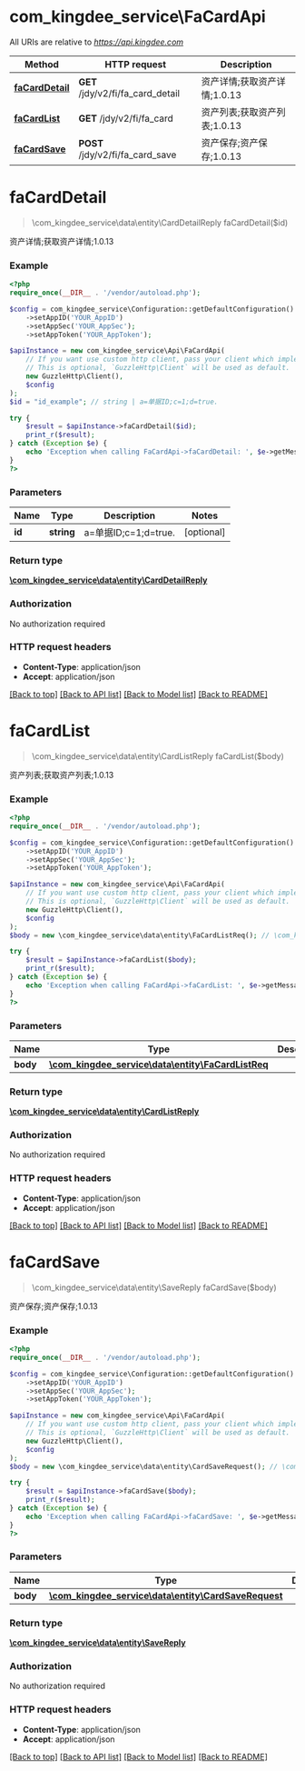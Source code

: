 # com_kingdee_service\FaCardApi

All URIs are relative to *https://api.kingdee.com*

Method | HTTP request | Description
------------- | ------------- | -------------
[**faCardDetail**](FaCardApi.md#faCardDetail) | **GET** /jdy/v2/fi/fa_card_detail | 资产详情;获取资产详情;1.0.13
[**faCardList**](FaCardApi.md#faCardList) | **GET** /jdy/v2/fi/fa_card | 资产列表;获取资产列表;1.0.13
[**faCardSave**](FaCardApi.md#faCardSave) | **POST** /jdy/v2/fi/fa_card_save | 资产保存;资产保存;1.0.13


# **faCardDetail**
> \com_kingdee_service\data\entity\CardDetailReply faCardDetail($id)

资产详情;获取资产详情;1.0.13

### Example
```php
<?php
require_once(__DIR__ . '/vendor/autoload.php');

$config = com_kingdee_service\Configuration::getDefaultConfiguration()
    ->setAppID('YOUR_AppID')
    ->setAppSec('YOUR_AppSec');
    ->setAppToken('YOUR_AppToken');

$apiInstance = new com_kingdee_service\Api\FaCardApi(
    // If you want use custom http client, pass your client which implements `GuzzleHttp\ClientInterface`.
    // This is optional, `GuzzleHttp\Client` will be used as default.
    new GuzzleHttp\Client(),
    $config
);
$id = "id_example"; // string | a=单据ID;c=1;d=true.

try {
    $result = $apiInstance->faCardDetail($id);
    print_r($result);
} catch (Exception $e) {
    echo 'Exception when calling FaCardApi->faCardDetail: ', $e->getMessage(), PHP_EOL;
}
?>
```

### Parameters

Name | Type | Description  | Notes
------------- | ------------- | ------------- | -------------
 **id** | **string**| a&#x3D;单据ID;c&#x3D;1;d&#x3D;true. | [optional]

### Return type

[**\com_kingdee_service\data\entity\CardDetailReply**](../Model/CardDetailReply.md)

### Authorization

No authorization required

### HTTP request headers

 - **Content-Type**: application/json
 - **Accept**: application/json

[[Back to top]](#) [[Back to API list]](../../README.md#documentation-for-api-endpoints) [[Back to Model list]](../../README.md#documentation-for-models) [[Back to README]](../../README.md)

# **faCardList**
> \com_kingdee_service\data\entity\CardListReply faCardList($body)

资产列表;获取资产列表;1.0.13

### Example
```php
<?php
require_once(__DIR__ . '/vendor/autoload.php');

$config = com_kingdee_service\Configuration::getDefaultConfiguration()
    ->setAppID('YOUR_AppID')
    ->setAppSec('YOUR_AppSec');
    ->setAppToken('YOUR_AppToken');

$apiInstance = new com_kingdee_service\Api\FaCardApi(
    // If you want use custom http client, pass your client which implements `GuzzleHttp\ClientInterface`.
    // This is optional, `GuzzleHttp\Client` will be used as default.
    new GuzzleHttp\Client(),
    $config
);
$body = new \com_kingdee_service\data\entity\FaCardListReq(); // \com_kingdee_service\data\entity\FaCardListReq | 

try {
    $result = $apiInstance->faCardList($body);
    print_r($result);
} catch (Exception $e) {
    echo 'Exception when calling FaCardApi->faCardList: ', $e->getMessage(), PHP_EOL;
}
?>
```

### Parameters

Name | Type | Description  | Notes
------------- | ------------- | ------------- | -------------
 **body** | [**\com_kingdee_service\data\entity\FaCardListReq**](../Model/FaCardListReq.md)|  | [optional]

### Return type

[**\com_kingdee_service\data\entity\CardListReply**](../Model/CardListReply.md)

### Authorization

No authorization required

### HTTP request headers

 - **Content-Type**: application/json
 - **Accept**: application/json

[[Back to top]](#) [[Back to API list]](../../README.md#documentation-for-api-endpoints) [[Back to Model list]](../../README.md#documentation-for-models) [[Back to README]](../../README.md)

# **faCardSave**
> \com_kingdee_service\data\entity\SaveReply faCardSave($body)

资产保存;资产保存;1.0.13

### Example
```php
<?php
require_once(__DIR__ . '/vendor/autoload.php');

$config = com_kingdee_service\Configuration::getDefaultConfiguration()
    ->setAppID('YOUR_AppID')
    ->setAppSec('YOUR_AppSec');
    ->setAppToken('YOUR_AppToken');

$apiInstance = new com_kingdee_service\Api\FaCardApi(
    // If you want use custom http client, pass your client which implements `GuzzleHttp\ClientInterface`.
    // This is optional, `GuzzleHttp\Client` will be used as default.
    new GuzzleHttp\Client(),
    $config
);
$body = new \com_kingdee_service\data\entity\CardSaveRequest(); // \com_kingdee_service\data\entity\CardSaveRequest | 

try {
    $result = $apiInstance->faCardSave($body);
    print_r($result);
} catch (Exception $e) {
    echo 'Exception when calling FaCardApi->faCardSave: ', $e->getMessage(), PHP_EOL;
}
?>
```

### Parameters

Name | Type | Description  | Notes
------------- | ------------- | ------------- | -------------
 **body** | [**\com_kingdee_service\data\entity\CardSaveRequest**](../Model/CardSaveRequest.md)|  |

### Return type

[**\com_kingdee_service\data\entity\SaveReply**](../Model/SaveReply.md)

### Authorization

No authorization required

### HTTP request headers

 - **Content-Type**: application/json
 - **Accept**: application/json

[[Back to top]](#) [[Back to API list]](../../README.md#documentation-for-api-endpoints) [[Back to Model list]](../../README.md#documentation-for-models) [[Back to README]](../../README.md)

